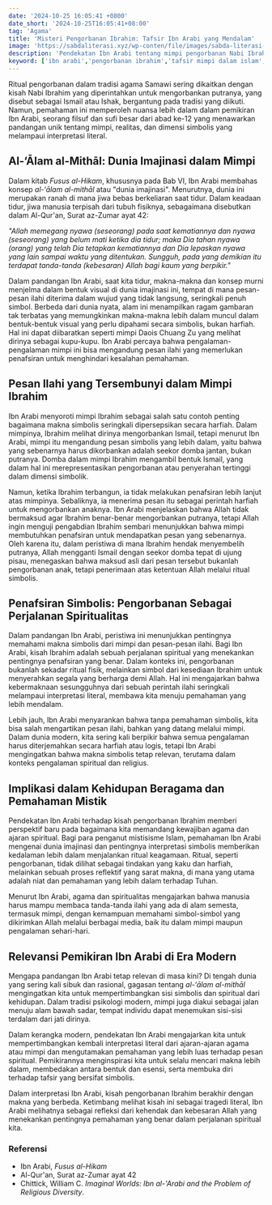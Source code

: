 ```yaml
---
date: '2024-10-25 16:05:41 +0800'
date_short: '2024-10-25T16:05:41+08:00'
tag: 'Agama'
title: 'Misteri Pengorbanan Ibrahim: Tafsir Ibn Arabi yang Mendalam'
image: 'https://sabdaliterasi.xyz/wp-conten/file/images/sabda-literasi-misteri-pengorbanan-ibrahim-tafsir-ibn-arabi-yang-mendalam.jpg'
description: 'Pendekatan Ibn Arabi tentang mimpi pengorbanan Nabi Ibrahim menjelaskan pentingnya penafsiran simbolis. Ini adalah pandangan spiritual yang mendalam.'
keyword: ['ibn arabi','pengorbanan ibrahim','tafsir mimpi dalam islam','kisah nabi ibrahim']
---
```

<p>Ritual pengorbanan dalam tradisi agama Samawi sering dikaitkan dengan kisah Nabi Ibrahim yang diperintahkan untuk mengorbankan putranya, yang disebut sebagai Ismail atau Ishak, bergantung pada tradisi yang diikuti. Namun, pemahaman ini memperoleh nuansa lebih dalam dalam pemikiran Ibn Arabi, seorang filsuf dan sufi besar dari abad ke-12 yang menawarkan pandangan unik tentang mimpi, realitas, dan dimensi simbolis yang melampaui interpretasi literal.</p><h2>Al-‘Ālam al-Mithāl: Dunia Imajinasi dalam Mimpi</h2><p>Dalam kitab <em>Fusus al-Hikam</em>, khususnya pada Bab VI, Ibn Arabi membahas konsep <em>al-‘ālam al-mithāl</em> atau "dunia imajinasi". Menurutnya, dunia ini merupakan ranah di mana jiwa bebas berkeliaran saat tidur. Dalam keadaan tidur, jiwa manusia terpisah dari tubuh fisiknya, sebagaimana disebutkan dalam Al-Qur'an, Surat az-Zumar ayat 42:</p><p><em>"Allah memegang nyawa (seseorang) pada saat kematiannya dan nyawa (seseorang) yang belum mati ketika dia tidur; maka Dia tahan nyawa (orang) yang telah Dia tetapkan kematiannya dan Dia lepaskan nyawa yang lain sampai waktu yang ditentukan. Sungguh, pada yang demikian itu terdapat tanda-tanda (kebesaran) Allah bagi kaum yang berpikir."</em></p><p>Dalam pandangan Ibn Arabi, saat kita tidur, makna-makna dan konsep murni menjelma dalam bentuk visual di dunia imajinasi ini, tempat di mana pesan-pesan ilahi diterima dalam wujud yang tidak langsung, seringkali penuh simbol. Berbeda dari dunia nyata, alam ini menampilkan ragam gambaran tak terbatas yang memungkinkan makna-makna lebih dalam muncul dalam bentuk-bentuk visual yang perlu dipahami secara simbolis, bukan harfiah. Hal ini dapat diibaratkan seperti mimpi Daois Chuang Zu yang melihat dirinya sebagai kupu-kupu. Ibn Arabi percaya bahwa pengalaman-pengalaman mimpi ini bisa mengandung pesan ilahi yang memerlukan penafsiran untuk menghindari kesalahan pemahaman.</p><h2>Pesan Ilahi yang Tersembunyi dalam Mimpi Ibrahim</h2><p>Ibn Arabi menyoroti mimpi Ibrahim sebagai salah satu contoh penting bagaimana makna simbolis seringkali dipersepsikan secara harfiah. Dalam mimpinya, Ibrahim melihat dirinya mengorbankan Ismail, tetapi menurut Ibn Arabi, mimpi itu mengandung pesan simbolis yang lebih dalam, yaitu bahwa yang sebenarnya harus dikorbankan adalah seekor domba jantan, bukan putranya. Domba dalam mimpi Ibrahim mengambil bentuk Ismail, yang dalam hal ini merepresentasikan pengorbanan atau penyerahan tertinggi dalam dimensi simbolik.</p><p>Namun, ketika Ibrahim terbangun, ia tidak melakukan penafsiran lebih lanjut atas mimpinya. Sebaliknya, ia menerima pesan itu sebagai perintah harfiah untuk mengorbankan anaknya. Ibn Arabi menjelaskan bahwa Allah tidak bermaksud agar Ibrahim benar-benar mengorbankan putranya, tetapi Allah ingin menguji pengabdian Ibrahim sembari menunjukkan bahwa mimpi membutuhkan penafsiran untuk mendapatkan pesan yang sebenarnya. Oleh karena itu, dalam peristiwa di mana Ibrahim hendak menyembelih putranya, Allah mengganti Ismail dengan seekor domba tepat di ujung pisau, menegaskan bahwa maksud asli dari pesan tersebut bukanlah pengorbanan anak, tetapi penerimaan atas ketentuan Allah melalui ritual simbolis.</p><h2>Penafsiran Simbolis: Pengorbanan Sebagai Perjalanan Spiritualitas</h2><p>Dalam pandangan Ibn Arabi, peristiwa ini menunjukkan pentingnya memahami makna simbolis dari mimpi dan pesan-pesan ilahi. Bagi Ibn Arabi, kisah Ibrahim adalah sebuah perjalanan spiritual yang menekankan pentingnya penafsiran yang benar. Dalam konteks ini, pengorbanan bukanlah sekadar ritual fisik, melainkan simbol dari kesediaan Ibrahim untuk menyerahkan segala yang berharga demi Allah. Hal ini mengajarkan bahwa kebermaknaan sesungguhnya dari sebuah perintah ilahi seringkali melampaui interpretasi literal, membawa kita menuju pemahaman yang lebih mendalam.</p><p>Lebih jauh, Ibn Arabi menyarankan bahwa tanpa pemahaman simbolis, kita bisa salah mengartikan pesan ilahi, bahkan yang datang melalui mimpi. Dalam dunia modern, kita sering kali berpikir bahwa semua pengalaman harus diterjemahkan secara harfiah atau logis, tetapi Ibn Arabi mengingatkan bahwa makna simbolis tetap relevan, terutama dalam konteks pengalaman spiritual dan religius.</p><h2>Implikasi dalam Kehidupan Beragama dan Pemahaman Mistik</h2><p>Pendekatan Ibn Arabi terhadap kisah pengorbanan Ibrahim memberi perspektif baru pada bagaimana kita memandang kewajiban agama dan ajaran spiritual. Bagi para penganut mistisisme Islam, pemahaman Ibn Arabi mengenai dunia imajinasi dan pentingnya interpretasi simbolis memberikan kedalaman lebih dalam menjalankan ritual keagamaan. Ritual, seperti pengorbanan, tidak dilihat sebagai tindakan yang kaku dan harfiah, melainkan sebuah proses reflektif yang sarat makna, di mana yang utama adalah niat dan pemahaman yang lebih dalam terhadap Tuhan.</p><p>Menurut Ibn Arabi, agama dan spiritualitas mengajarkan bahwa manusia harus mampu membaca tanda-tanda ilahi yang ada di alam semesta, termasuk mimpi, dengan kemampuan memahami simbol-simbol yang dikirimkan Allah melalui berbagai media, baik itu dalam mimpi maupun pengalaman sehari-hari.</p><h2>Relevansi Pemikiran Ibn Arabi di Era Modern</h2><p>Mengapa pandangan Ibn Arabi tetap relevan di masa kini? Di tengah dunia yang sering kali sibuk dan rasional, gagasan tentang <em>al-‘ālam al-mithāl</em> mengingatkan kita untuk mempertimbangkan sisi simbolis dan spiritual dari kehidupan. Dalam tradisi psikologi modern, mimpi juga diakui sebagai jalan menuju alam bawah sadar, tempat individu dapat menemukan sisi-sisi terdalam dari jati dirinya.</p><p>Dalam kerangka modern, pendekatan Ibn Arabi mengajarkan kita untuk mempertimbangkan kembali interpretasi literal dari ajaran-ajaran agama atau mimpi dan mengutamakan pemahaman yang lebih luas terhadap pesan spiritual. Pemikirannya menginspirasi kita untuk selalu mencari makna lebih dalam, membedakan antara bentuk dan esensi, serta membuka diri terhadap tafsir yang bersifat simbolis.</p><p>Dalam interpretasi Ibn Arabi, kisah pengorbanan Ibrahim berakhir dengan makna yang berbeda. Ketimbang melihat kisah ini sebagai tragedi literal, Ibn Arabi melihatnya sebagai refleksi dari kehendak dan kebesaran Allah yang menekankan pentingnya pemahaman yang benar dalam perjalanan spiritual kita.</p><h3>Referensi</h3><ul><li>Ibn Arabi, <em>Fusus al-Hikam</em></li><li>Al-Qur'an, Surat az-Zumar ayat 42</li><li>Chittick, William C. <em>Imaginal Worlds: Ibn al-'Arabi and the Problem of Religious Diversity</em>.</li></ul>
